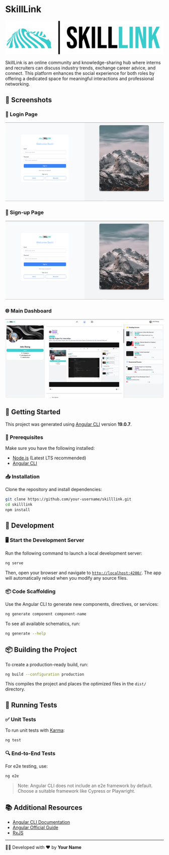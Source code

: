 # SkillLink

![SkillLink Logo](public/skill-link-name.png)

SkillLink is an online community and knowledge-sharing hub where interns and recruiters can 
discuss industry trends, exchange career advice, and connect. This platform enhances the 
social experience for both roles by offering a dedicated space for meaningful interactions and 
professional networking.

## 📌 Screenshots

### 🔐 Login Page
![Login Page](public/LOGIN.png)

### 📝 Sign-up Page
![Sign-up Page](public/LOGIN.png)

### 🌐 Main Dashboard
![Main Page](public/MAIN_PAGE.png)

## 🚀 Getting Started

This project was generated using [Angular CLI](https://github.com/angular/angular-cli) version **19.0.7**.

### 🔧 Prerequisites
Make sure you have the following installed:
- [Node.js](https://nodejs.org/) (Latest LTS recommended)
- [Angular CLI](https://angular.dev/tools/cli) 

### 📥 Installation
Clone the repository and install dependencies:
```bash
git clone https://github.com/your-username/skilllink.git
cd skilllink
npm install
```

## 🎯 Development

### 🖥️ Start the Development Server
Run the following command to launch a local development server:
```bash
ng serve
```
Then, open your browser and navigate to [`http://localhost:4200/`](http://localhost:4200/). The app will automatically reload when you modify any source files.

### 📦 Code Scaffolding
Use the Angular CLI to generate new components, directives, or services:
```bash
ng generate component component-name
```
To see all available schematics, run:
```bash
ng generate --help
```

## 📦 Building the Project

To create a production-ready build, run:
```bash
ng build --configuration production
```
This compiles the project and places the optimized files in the `dist/` directory.

## 🧪 Running Tests

### ✅ Unit Tests
To run unit tests with [Karma](https://karma-runner.github.io):
```bash
ng test
```

### 🔍 End-to-End Tests
For e2e testing, use:
```bash
ng e2e
```
> Note: Angular CLI does not include an e2e framework by default. Choose a suitable framework like Cypress or Playwright.

## 📚 Additional Resources
- [Angular CLI Documentation](https://angular.dev/tools/cli)
- [Angular Official Guide](https://angular.dev/)
- [RxJS](https://rxjs.dev/)

---
👨‍💻 Developed with ❤️ by **Your Name**

